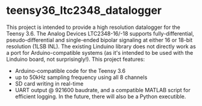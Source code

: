 # teensy36_ltc2348_datalogger
This project is intended to provide a high resolution datalogger for the Teensy 3.6. The Analog Devices LTC2348-16/-18 supports fully-differential, pseudo-differential and single-ended bipolar signaling at either 16 or 18-bit resolution (1LSB INL). The existing Linduino library does not directly work as a port for Arduino-compatible systems (as it's intended to be used with the Linduino board, not surprisingly!). This project features:

- Arduino-compatible code for the Teensy 3.6 
- up to 50kHz sampling frequency using all 8 channels
- SD card writing in real-time
- UART output @ 921600 baudrate, and a compatible MATLAB script for efficient logging. In the future, there will also be a Python executible.
